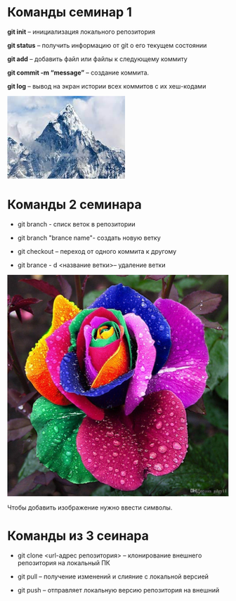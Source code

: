 # Команды семинар 1

**git init** – инициализация локального репозитория

**git status** – получить информацию от git о его текущем состоянии

**git add** – добавить файл или файлы к следующему коммиту

**git commit -m “message”** – создание коммита.

**git log** – вывод на экран истории всех коммитов с их хеш-кодами

![](гора.jpg)

# Команды 2 семинара

* git branch - списк веток в репозитории

* git branch "brance name"- создать новую ветку

* git checkout – переход от одного коммита к другому
 
 * git brance - d <название ветки>– удаление ветки
 

![](роза.jpg)

Чтобы добавить изображение нужно ввести символы.

# Команды из 3 сеинара

* git clone <url-адрес репозитория> – клонирование внешнего репозитория на  локальный ПК

* git pull – получение изменений и слияние с локальной версией

* git push – отправляет локальную версию репозитория на внешний





